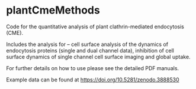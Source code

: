 # plantCmeMethods

Code for the quantitative analysis of plant clathrin-mediated endocytosis (CME).

Includes the analysis for – cell surface analysis of the dynamics of endocytosis proteins (single and dual channel data), inhibition of cell surface dynamics of single channel cell surface imaging and global uptake.

For further details on how to use please see the detailed PDF manuals.

Example data can be found at
https://doi.org/10.5281/zenodo.3888530
